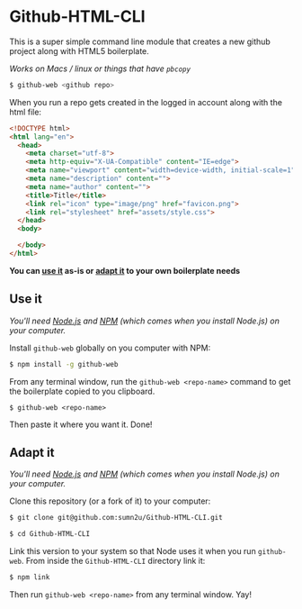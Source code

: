 # Github-HTML-CLI

This is a super simple command line module that creates a new github project along with HTML5 boilerplate.

_Works on Macs / linux or things that have `pbcopy`_

```bash
$ github-web <github repo>
```

When you run a repo gets created in the logged in account along with the html file:

```HTML
<!DOCTYPE html>
<html lang="en">
  <head>
    <meta charset="utf-8">
    <meta http-equiv="X-UA-Compatible" content="IE=edge">
    <meta name="viewport" content="width=device-width, initial-scale=1">
    <meta name="description" content="">
    <meta name="author" content="">
    <title>Title</title>
    <link rel="icon" type="image/png" href="favicon.png">
    <link rel="stylesheet" href="assets/style.css">
  </head>
  <body>

  </body>
</html>
```



**You can [use it](#use-it) as-is or [adapt it](#adapt-it) to your own boilerplate needs**

## Use it

_You'll need [Node.js](http://www.nodejs.org) and [NPM](http://www.npmjs.org) (which comes when you install Node.js) on your computer._

Install `github-web` globally on you computer with NPM:

```bash
$ npm install -g github-web
```

From any terminal window, run the `github-web <repo-name>` command to get the boilerplate copied to you clipboard.

```
$ github-web <repo-name>
```

Then paste it where you want it. Done!

## Adapt it

_You'll need [Node.js](http://www.nodejs.org) and [NPM](http://www.npmjs.org) (which comes when you install Node.js) on your computer._

Clone this repository (or a fork of it) to your computer:

```bash
$ git clone git@github.com:sumn2u/Github-HTML-CLI.git
```

```bash
$ cd Github-HTML-CLI
```

Link this version to your system so that Node uses it when you run `github-web`. From inside the `Github-HTML-CLI` directory link it:

```bash
$ npm link
```

Then run `github-web <repo-name>` from any terminal window. Yay!
